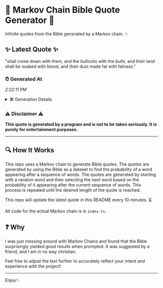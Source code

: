 # 📖 Markov Chain Bible Quote Generator 📖

Infinite quotes from the Bible generated by a Markov chain. ✨

## ✨ Latest Quote ✨
"shall come down with them, and the bullocks with the bulls; and their land shall be soaked with blood, and their dust made fat with fatness."

### ⏰ Generated At
*2:22:11 PM*

<details>
    <summary>🛠️ Generation Details</summary>
    <p>
        <strong>🌱 Seed:</strong> shall<br>
        <strong>🔄 Iterations:</strong> 25<br>
        <strong>📜 Context History:</strong><br>[ shall ]: come<br>[ shall, come ]: down<br>[ shall, come, down ]: with<br>[ shall, come, down, with ]: them,<br>[ shall, come, down, with, them, ]: and<br>[ shall, come, down, with, them,, and ]: the<br>[ come, down, with, them,, and, the ]: bullocks<br>[ down, with, them,, and, the, bullocks ]: with<br>[ with, them,, and, the, bullocks, with ]: the<br>[ them,, and, the, bullocks, with, the ]: bulls;<br>[ and, the, bullocks, with, the, bulls; ]: and<br>[ the, bullocks, with, the, bulls;, and ]: their<br>[ bullocks, with, the, bulls;, and, their ]: land<br>[ with, the, bulls;, and, their, land ]: shall<br>[ the, bulls;, and, their, land, shall ]: be<br>[ bulls;, and, their, land, shall, be ]: soaked<br>[ and, their, land, shall, be, soaked ]: with<br>[ their, land, shall, be, soaked, with ]: blood,<br>[ land, shall, be, soaked, with, blood, ]: and<br>[ shall, be, soaked, with, blood,, and ]: their<br>[ be, soaked, with, blood,, and, their ]: dust<br>[ soaked, with, blood,, and, their, dust ]: made<br>[ with, blood,, and, their, dust, made ]: fat<br>[ blood,, and, their, dust, made, fat ]: with<br>[ and, their, dust, made, fat, with ]: fatness.<br>
    </p>
</details>

### ⚠️ Disclaimer ⚠️
**This quote is generated by a program and is not to be taken seriously. It is purely for entertainment purposes.**

---

## 🔍 How It Works

This repo uses a Markov chain to generate Bible quotes. The quotes are generated by using the Bible as a dataset to find the probability of a word appearing after a sequence of words. The quotes are generated by starting with a random word and then selecting the next word based on the probability of it appearing after the current sequence of words. This process is repeated until the desired length of the quote is reached.

This repo will update the latest quote in this README every 10 minutes. ⏳

All code for the actual Markov chain is in `index.ts`.

## ❓ Why

I was just messing around with Markov Chains and found that the Bible surprisingly yielded good results when prompted. 
It was suggested by a friend, and I am in no way christian.

Feel free to adjust the text further to accurately reflect your intent and experience with the project!

---

*Enjoy*✨
